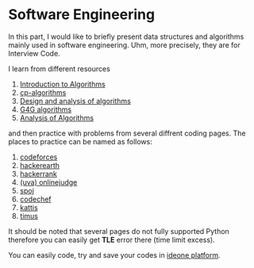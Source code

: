 # Software Engineering
In this part, I would like to briefly present data structures and algorithms mainly used in software engineering. Uhm, more precisely, they are for Interview Code. 

I learn from different resources 

1. [Introduction to Algorithms](https://mitpress.mit.edu/books/introduction-algorithms-third-edition)
1. [cp-algorithms](https://cp-algorithms.com/)
1. [Design and analysis of algorithms](http://www.personal.kent.edu/~rmuhamma/Algorithms/algorithm.html)
1. [G4G algorithms](https://www.geeksforgeeks.org/greedy-algorithms/)
1. [Analysis of Algorithms](http://www8.cs.umu.se/kurser/TDBAfl/VT06/algorithms/LEC/LECTURES/ALL.HTM)

and then practice with problems from several diffrent coding pages. The places to practice can be named as follows:

1. [codeforces](https://codeforces.com/)
1. [hackerearth](https://www.hackerearth.com/challenges/)
1. [hackerrank](https://www.hackerrank.com/)
1. [(uva) onlinejudge](https://onlinejudge.org/index.php)
1. [spoj](https://www.spoj.com/)
1. [codechef](https://www.codechef.com/)
1. [kattis](https://open.kattis.com/)
1. [timus](http://acm.timus.ru/)

It should be noted that several pages do not fully supported Python therefore you can easily get **TLE** error there (time limit excess). 

You can easily code, try and save your codes in [ideone platform](https://ideone.com/ "So convenient").

